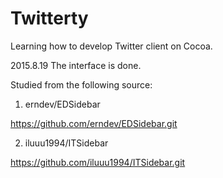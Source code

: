 # Twitterty
Learning how to develop Twitter client on Cocoa.

2015.8.19
The interface is done.

Studied from the following source:

1. erndev/EDSidebar

https://github.com/erndev/EDSidebar.git

2. iluuu1994/ITSidebar

https://github.com/iluuu1994/ITSidebar.git
